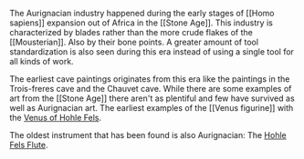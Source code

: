 The Aurignacian industry happened during the early stages of [[Homo sapiens]] expansion out of Africa in the [[Stone Age]]. This industry is characterized by blades rather than the more crude flakes of the [[Mousterian]]. Also by their bone points. A greater amount of tool standardization is also seen during this era instead of using a single tool for all kinds of work.

The earliest cave paintings originates from this era like the paintings in the Trois-freres cave and the Chauvet cave. While there are some examples of art from the [[Stone Age]] there aren't as plentiful and few have survived as well as Aurignacian art. The earliest examples of the [[Venus figurine]] with the [Venus of Hohle Fels](https://en.wikipedia.org/wiki/Venus_of_Hohle_Fels).

The oldest instrument that has been found is also Aurignacian: The [Hohle Fels Flute](https://en.wikipedia.org/wiki/Paleolithic_flute#Early_flutes).